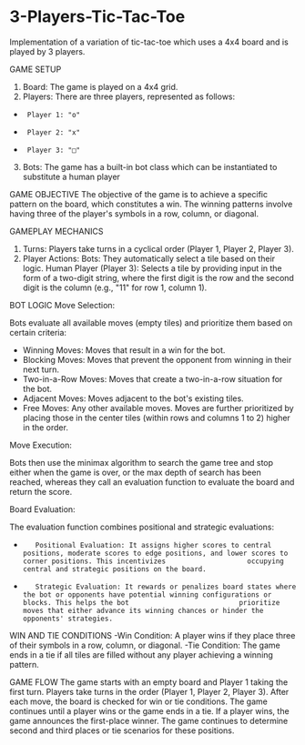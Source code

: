 # 3-Players-Tic-Tac-Toe
Implementation of a variation of tic-tac-toe which uses a 4x4 board and is played by 3 players.

GAME SETUP
1. Board: The game is played on a 4x4 grid.
2. Players: There are three players, represented as follows:
-      Player 1: "o"
-      Player 2: "x"
-      Player 3: "□"
3. Bots: The game has a built-in bot class which can be instantiated to substitute a human player

GAME OBJECTIVE
The objective of the game is to achieve a specific pattern on the board, which constitutes a win. The winning patterns involve having three of the player's symbols in a row, column, or diagonal.

GAMEPLAY MECHANICS
1. Turns: Players take turns in a cyclical order (Player 1, Player 2, Player 3).
2. Player Actions:
        Bots: They automatically select a tile based on their logic.
        Human Player (Player 3): Selects a tile by providing input in the form of a two-digit string, where the first digit is the row and the second digit is the column (e.g.,            "11" for row 1, column 1).

BOT LOGIC
Move Selection:

Bots evaluate all available moves (empty tiles) and prioritize them based on certain criteria:
-    Winning Moves: Moves that result in a win for the bot.
-    Blocking Moves: Moves that prevent the opponent from winning in their next turn.
-    Two-in-a-Row Moves: Moves that create a two-in-a-row situation for the bot.
-    Adjacent Moves: Moves adjacent to the bot's existing tiles.
-    Free Moves: Any other available moves.
Moves are further prioritized by placing those in the center tiles (within rows and columns 1 to 2) higher in the order.

Move Execution:

Bots then use the minimax algorithm to search the game tree and stop either when the game is over, or the max depth of search has been reached, whereas they call an evaluation function to evaluate the board and return the score.

Board Evaluation:

The evaluation function combines positional and strategic evaluations:
-        Positional Evaluation: It assigns higher scores to central positions, moderate scores to edge positions, and lower scores to corner positions. This incentivizes                    occupying central and strategic positions on the board.
-        Strategic Evaluation: It rewards or penalizes board states where the bot or opponents have potential winning configurations or blocks. This helps the bot                           prioritize moves that either advance its winning chances or hinder the opponents' strategies.

WIN AND TIE CONDITIONS
-Win Condition:
    A player wins if they place three of their symbols in a row, column, or diagonal.
-Tie Condition:
    The game ends in a tie if all tiles are filled without any player achieving a winning pattern.

GAME FLOW
    The game starts with an empty board and Player 1 taking the first turn.
    Players take turns in the order (Player 1, Player 2, Player 3).
    After each move, the board is checked for win or tie conditions.
    The game continues until a player wins or the game ends in a tie.
    If a player wins, the game announces the first-place winner. The game continues to determine second and third places or tie scenarios for these positions.
